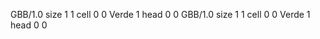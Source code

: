<gs-board without-header> GBB/1.0
size 1 1
cell 0 0 Verde 1 
head 0 0
 </gs-board>
<gs-board without-header> GBB/1.0
size 1 1
cell 0 0 Verde 1 
head 0 0 </gs-board>